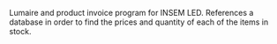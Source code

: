 Lumaire and product invoice program for INSEM LED. References a database in order to find the prices and quantity of each of the items in stock.

